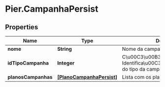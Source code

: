 # Pier.CampanhaPersist

## Properties
Name | Type | Description | Notes
------------ | ------------- | ------------- | -------------
**nome** | **String** | Nome da campanha. | [optional] 
**idTipoCampanha** | **Integer** | C\u00C3\u00B3digo de Identifica\u00C3\u00A7\u00C3\u00A3o do tipo da campanha. | [optional] 
**planosCampanhas** | [**[PlanoCampanhaPersist]**](PlanoCampanhaPersist.md) | Lista com os planos de campanha. | [optional] 


